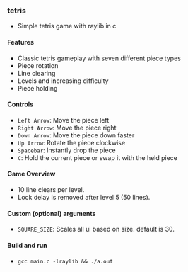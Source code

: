 ### tetris
- Simple tetris game with raylib in c

#### Features

- Classic tetris gameplay with seven different piece types
- Piece rotation
- Line clearing
- Levels and increasing difficulty
- Piece holding

#### Controls
- `Left Arrow`: Move the piece left
- `Right Arrow`: Move the piece right
- `Down Arrow`: Move the piece down faster
- `Up Arrow`: Rotate the piece clockwise
- `Spacebar`: Instantly drop the piece
- `C`: Hold the current piece or swap it with the held piece

#### Game Overview
- 10 line clears per level.
- Lock delay is removed after level 5 (50 lines).

#### Custom (optional) arguments
- `SQUARE_SIZE`: Scales all ui based on size. default is 30.

#### Build and run
- `gcc main.c -lraylib && ./a.out`
